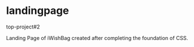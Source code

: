 # landingpage
top-project#2

Landing Page of iWishBag created after completing the foundation of CSS. 

